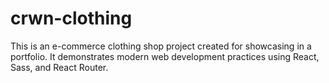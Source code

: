 # crwn-clothing
This is an e-commerce clothing shop project created for showcasing in a portfolio. It demonstrates modern web development practices using React, Sass, and React Router.
